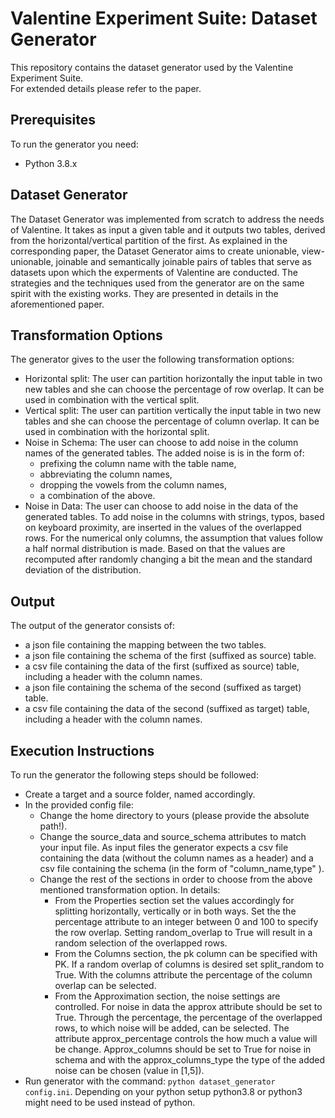 # Valentine Experiment Suite: Dataset Generator

This repository contains the dataset generator used by the Valentine Experiment Suite.  
For extended details please refer to the paper.

## Prerequisites

To run the generator you need:
- Python 3.8.x

## Dataset Generator

The Dataset Generator was implemented from scratch to address the needs of Valentine. It takes as input a given table and it
outputs two tables, derived from the horizontal/vertical partition of the first.  As explained in the corresponding
paper, the Dataset Generator aims to create unionable, view-unionable, joinable and semantically joinable pairs of tables
that serve as datasets upon which the experments of Valentine are conducted. The strategies and the techniques used from
the generator are on the same spirit with the existing works. They are presented in details in the aforementioned paper. 

## Transformation Options

The generator gives to the user the following transformation options:

- Horizontal split: The user can partition horizontally the input table in two new tables and she can choose
the percentage of row overlap. It can be used in combination with the vertical split.
- Vertical split: The user can partition vertically the input table in two new tables and she can choose
the percentage of column overlap. It can be used in combination with the horizontal split.
- Noise in Schema: The user can choose to add noise in the column names of the generated tables. The added noise is
is in the form of:
   - prefixing the column name with the table name,
   - abbreviating the column names,
   - dropping the vowels from the column names,
   - a combination of the above.
- Noise in Data: The user can choose to add noise in the data of the generated tables. To add noise in the columns
with strings, typos, based on keyboard proximity, are inserted in the values of the overlapped rows. For the numerical
only columns, the assumption that values follow a half normal distribution is made. Based on that the values are recomputed
after randomly changing a bit the mean and the standard deviation of the distribution. 

## Output

The output of the generator consists of:
- a json file containing the mapping between the two tables.
- a json file containing the schema of the first (suffixed as source) table.
- a csv file containing the data of the first (suffixed as source) table, including a header with the column names.
- a json file containing the schema of the second (suffixed as target) table.
- a csv file containing the data of the second (suffixed as target) table, including a header with the column names.

## Execution Instructions

To run the generator the following steps should be followed:
- Create a target and a source folder, named accordingly.
- In the provided config file:
     - Change the home directory to yours (please provide the absolute path!).
     - Change the source_data and source_schema attributes to match your input file. As input files the generator expects
     a csv file containing the data (without the column names as a header) and a csv file containing the schema (in the form
     of "column_name,type" ).
     - Change the rest of the sections in order to choose from the above mentioned transformation option. In details:
         - From the Properties section set the values accordingly for splitting horizontally, vertically or in both ways.
         Set the the percentage attribute to an integer between 0 and 100 to specify the row overlap. Setting random_overlap
         to True will result in a random selection of the overlapped rows.
         - From the Columns section, the pk column can be specified with PK. If a random overlap of columns is desired set
         split_random to True. With the columns attribute the percentage of the column overlap can be selected.
         - From the Approximation section, the noise settings are controlled. For noise in data the approx attribute should
         be set to True. Through the percentage, the percentage of the overlapped rows, to which noise will be added, can
         be selected. The attribute approx_percentage controls the how much a value will be change. Approx_columns should be
         set to True for noise in schema and with the approx_columns_type the type of the added noise can be chosen
         (value in [1,5]).
- Run generator with the command: `python dataset_generator config.ini`. Depending on your python setup python3.8 or python3
might need to be used instead of python.


     

